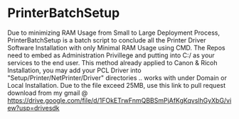# PrinterBatchSetup
Due to minimizing RAM Usage from Small to Large Deployment Process, PrinterBatchSetup is a batch script to conclude all the Printer Driver Software Installation with only Minimal RAM Usage using CMD. The Repos need to embed as  Administration Privillege and putting into C:/ as your services to the end user.
This method already applied to Canon & Ricoh Installation, you may add your PCL Driver into "Setup/Printer/NetPrinter/Driver" directories .. works with under Domain or Local Installation.
Due to the file exceed 25MB, use this link to pull request download from my gmail @ https://drive.google.com/file/d/1FOkETrwFnmQBBSmPjAfKgKqvslhGyXbG/view?usp=drivesdk
